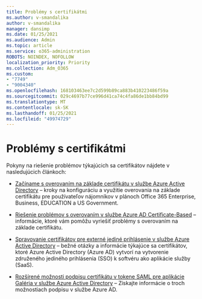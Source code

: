 ```yaml
---
title: Problémy s certifikátmi
ms.author: v-smandalika
author: v-smandalika
manager: dansimp
ms.date: 01/25/2021
ms.audience: Admin
ms.topic: article
ms.service: o365-administration
ROBOTS: NOINDEX, NOFOLLOW
localization_priority: Priority
ms.collection: Adm_O365
ms.custom:
- "7749"
- "9004340"
ms.openlocfilehash: 168103463ee7c2d599b89ca883b410223486f59a
ms.sourcegitcommit: 029c4697b77ce996d41ca74c4fa86de1bb84bd99
ms.translationtype: MT
ms.contentlocale: sk-SK
ms.lasthandoff: 01/25/2021
ms.locfileid: "49974729"
---
```

# <a name="issues-with-certificates"></a>Problémy s certifikátmi

Pokyny na riešenie problémov týkajúcich sa certifikátov nájdete v nasledujúcich článkoch:

- [Začíname s overovaním na základe certifikátu v službe Azure Active Directory](https://docs.microsoft.com/azure/active-directory/authentication/active-directory-certificate-based-authentication-get-started)  – kroky na konfiguráciu a využitie overovania na základe certifikátu pre používateľov nájomníkov v plánoch Office 365 Enterprise, Business, EDUCATION a US Government.

- [Riešenie problémov s overovaním v službe Azure AD Certificate-Based](https://docs.microsoft.com/troubleshoot/azure/active-directory/certificate-based-authenticate-issue)  – informácie, ktoré vám pomôžu vyriešiť problémy s overovaním na základe certifikátu.

- [Spravovanie certifikátov pre externé jediné prihlásenie v službe Azure Active Directory](https://docs.microsoft.com/azure/active-directory/manage-apps/manage-certificates-for-federated-single-sign-on)  – bežné otázky a informácie týkajúce sa certifikátov, ktoré Azure Active Directory (Azure AD) vytvorí na vytvorenie združeného jediného prihlásenia (SSO) k softvéru ako aplikácie služby (SaaS).

- [Rozšírené možnosti podpisu certifikátu v tokene SAML pre aplikácie Galéria v službe Azure Active Directory](https://docs.microsoft.com/azure/active-directory/manage-apps/certificate-signing-options)  – Získajte informácie o troch možnostiach podpisu v službe Azure AD.
